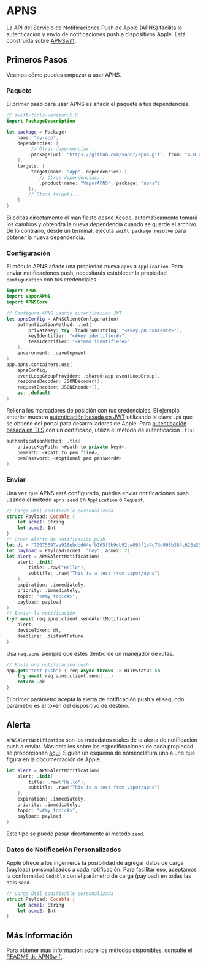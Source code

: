 # APNS

 La API del Servicio de Notificaciones Push de Apple (APNS) facilita la autenticación y envío de notificaciones push a dispositivos Apple. Está construida sobre [APNSwift](https://github.com/swift-server-community/APNSwift).

## Primeros Pasos

Veamos cómo puedes empezar a usar APNS.

### Paquete

El primer paso para usar APNS es añadir el paquete a tus dependencias.

```swift
// swift-tools-version:5.8
import PackageDescription

let package = Package(
    name: "my-app",
    dependencies: [
         // Otras dependencias...
        .package(url: "https://github.com/vapor/apns.git", from: "4.0.0"),
    ],
    targets: [
        .target(name: "App", dependencies: [
            // Otras dependencias...
            .product(name: "VaporAPNS", package: "apns")
        ]),
        // Otros targets...
    ]
)
```

Si editas directamente el manifiesto desde Xcode, automáticamente tomará los cambios y obtendrá la nueva dependencia cuando se guarde el archivo. De lo contrario, desde un terminal, ejecuta `swift package resolve` para obtener la nueva dependencia.

### Configuración

El módulo APNS añade una propiedad nueva `apns` a `Application`. Para enviar notificaciones push, necesitarás establecer la propiedad `configuration` con tus credenciales.

```swift
import APNS
import VaporAPNS
import APNSCore

// Configura APNS usando autenticación JWT.
let apnsConfig = APNSClientConfiguration(
    authenticationMethod: .jwt(
        privateKey: try .loadFrom(string: "<#key.p8 content#>"),
        keyIdentifier: "<#key identifier#>",
        teamIdentifier: "<#team identifier#>"
    ),
    environment: .development
)
app.apns.containers.use(
    apnsConfig,
    eventLoopGroupProvider: .shared(app.eventLoopGroup),
    responseDecoder: JSONDecoder(),
    requestEncoder: JSONEncoder(),
    as: .default
)
```

Rellena los marcadores de posición con tus credenciales. El ejemplo anterior muestra [autenticación basada en JWT](https://developer.apple.com/documentation/usernotifications/setting_up_a_remote_notification_server/establishing_a_token-based_connection_to_apns) utilizando la clave `.p8` que se obtiene del portal para desarrolladores de Apple. Para [autenticación basada en TLS](https://developer.apple.com/documentation/usernotifications/setting_up_a_remote_notification_server/establishing_a_certificate-based_connection_to_apns) con un certificado, utiliza el método de autenticación `.tls`: 

```swift
authenticationMethod: .tls(
    privateKeyPath: <#path to private key#>,
    pemPath: <#path to pem file#>,
    pemPassword: <#optional pem password#>
)
```

### Enviar

Una vez que APNS está configurado, puedes enviar notificaciones push usando el método `apns.send` en `Application` o `Request`. 

```swift
// Carga útil codificable personalizada
struct Payload: Codable {
    let acme1: String
    let acme2: Int
}
// Crear alerta de notificación push
let dt = "70075697aa918ebddd64efb165f5b9cb92ce095f1c4c76d995b384c623a258bb"
let payload = Payload(acme1: "hey", acme2: 2)
let alert = APNSAlertNotification(
    alert: .init(
        title: .raw("Hello"),
        subtitle: .raw("This is a test from vapor/apns")
    ),
    expiration: .immediately,
    priority: .immediately,
    topic: "<#my topic#>",
    payload: payload
)
// Enviar la notificación
try! await req.apns.client.sendAlertNotification(
    alert, 
    deviceToken: dt, 
    deadline: .distantFuture
)
```

Usa `req.apns` siempre que estés dentro de un manejador de rutas.

```swift
// Envía una notificación push.
app.get("test-push") { req async throws -> HTTPStatus in
    try await req.apns.client.send(...)
    return .ok
}
```

El primer parámetro acepta la alerta de notificación push y el segundo parámetro es el token del dispositivo de destino. 

## Alerta

`APNSAlertNotification` son los metadatos reales de la alerta de notificación push a enviar. Más detalles sobre las especificaciones de cada propiedad se proporcionan [aquí](https://developer.apple.com/library/archive/documentation/NetworkingInternet/Conceptual/RemoteNotificationsPG/PayloadKeyReference.html). Siguen un esquema de nomenclatura uno a uno que figura en la documentación de Apple.

```swift
let alert = APNSAlertNotification(
    alert: .init(
        title: .raw("Hello"),
        subtitle: .raw("This is a test from vapor/apns")
    ),
    expiration: .immediately,
    priority: .immediately,
    topic: "<#my topic#>",
    payload: payload
)
```

Este tipo se puede pasar directamente al método `send`.

### Datos de Notificación Personalizados

Apple ofrece a los ingenieros la posibilidad de agregar datos de carga (payload) personalizados a cada notificación. Para facilitar eso, aceptamos la conformidad `Codable` con el parámetro de carga (payload) en todas las apis `send`.

```swift
// Carga útil codificable personalizada
struct Payload: Codable {
    let acme1: String
    let acme2: Int
}
```

## Más Información

Para obtener más información sobre los métodos disponibles, consulte el [README de APNSwift](https://github.com/swift-server-community/APNSwift).
